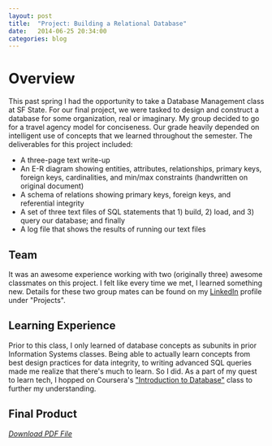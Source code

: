 ```yaml
---
layout: post
title:  "Project: Building a Relational Database"
date:   2014-06-25 20:34:00 
categories: blog
---
```

# Overview
This past spring I had the opportunity to take a Database Management class at SF State. For our final project, we were tasked to design and construct a database for some organization, real or imaginary. My group decided to go for a travel agency model for conciseness. Our grade heavily depended on intelligent use of concepts that we learned throughout the semester. The deliverables for this project included:

* A three-page text write-up
* An E-R diagram showing entities, attributes, relationships, primary keys, foreign keys, cardinalities, and min/max constraints (handwritten on original document)
* A schema of relations showing primary keys, foreign keys, and referential integrity
* A set of three text files of SQL statements that 1) build, 2) load, and 3) query our database; and finally
* A log file that shows the results of running our text files

## Team
It was an awesome experience working with two (originally three) awesome classmates on this project. I felt like every time we met, I learned something new. Details for these two group mates can be found on my [LinkedIn](https://www.linkedin.com/in/genevereyes) profile under "Projects".

## Learning Experience
Prior to this class, I only learned of database concepts as subunits in prior Information Systems classes. Being able to actually learn concepts from best design practices for data integrity, to writing advanced SQL queries made me realize that there's much to learn. So I did. As a part of my quest to learn tech, I hopped on Coursera's ["Introduction to Database"](https://class.coursera.org/db) class to further my understanding.

## Final Product
*[Download PDF File](http://geneve.github.io/img/database-design.pdf)*
